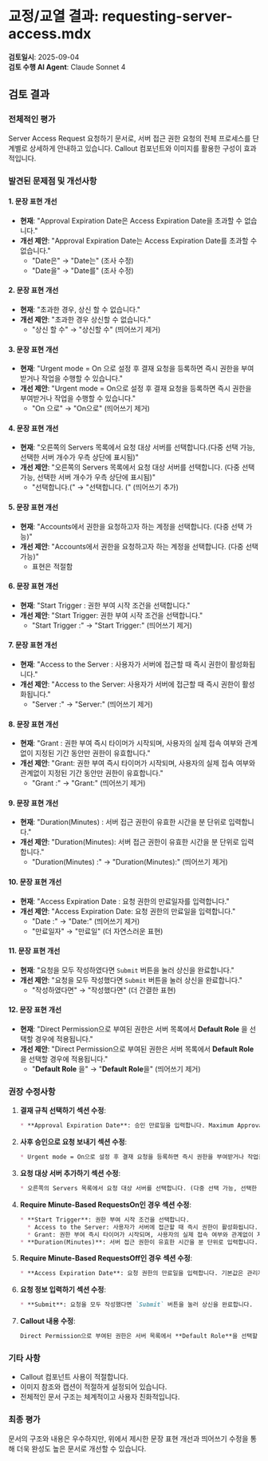 # 교정/교열 결과: requesting-server-access.mdx

**검토일시**: 2025-09-04  
**검토 수행 AI Agent**: Claude Sonnet 4

## 검토 결과

### 전체적인 평가
Server Access Request 요청하기 문서로, 서버 접근 권한 요청의 전체 프로세스를 단계별로 상세하게 안내하고 있습니다. Callout 컴포넌트와 이미지를 활용한 구성이 효과적입니다.

### 발견된 문제점 및 개선사항

#### 1. 문장 표현 개선
- **현재**: "Approval Expiration Date은 Access Expiration Date을 초과할 수 없습니다."
- **개선 제안**: "Approval Expiration Date는 Access Expiration Date를 초과할 수 없습니다."
  - "Date은" → "Date는" (조사 수정)
  - "Date을" → "Date를" (조사 수정)

#### 2. 문장 표현 개선
- **현재**: "초과한 경우, 상신 할 수 없습니다."
- **개선 제안**: "초과한 경우 상신할 수 없습니다."
  - "상신 할 수" → "상신할 수" (띄어쓰기 제거)

#### 3. 문장 표현 개선
- **현재**: "Urgent mode = On 으로 설정 후 결재 요청을 등록하면 즉시 권한을 부여받거나 작업을 수행할 수 있습니다."
- **개선 제안**: "Urgent mode = On으로 설정 후 결재 요청을 등록하면 즉시 권한을 부여받거나 작업을 수행할 수 있습니다."
  - "On 으로" → "On으로" (띄어쓰기 제거)

#### 4. 문장 표현 개선
- **현재**: "오른쪽의 Servers 목록에서 요청 대상 서버를 선택합니다.(다중 선택 가능, 선택한 서버 개수가 우측 상단에 표시됨)"
- **개선 제안**: "오른쪽의 Servers 목록에서 요청 대상 서버를 선택합니다. (다중 선택 가능, 선택한 서버 개수가 우측 상단에 표시됨)"
  - "선택합니다.(" → "선택합니다. (" (띄어쓰기 추가)

#### 5. 문장 표현 개선
- **현재**: "Accounts에서 권한을 요청하고자 하는 계정을 선택합니다. (다중 선택 가능)"
- **개선 제안**: "Accounts에서 권한을 요청하고자 하는 계정을 선택합니다. (다중 선택 가능)"
  - 표현은 적절함

#### 6. 문장 표현 개선
- **현재**: "Start Trigger : 권한 부여 시작 조건을 선택합니다."
- **개선 제안**: "Start Trigger: 권한 부여 시작 조건을 선택합니다."
  - "Start Trigger :" → "Start Trigger:" (띄어쓰기 제거)

#### 7. 문장 표현 개선
- **현재**: "Access to the Server : 사용자가 서버에 접근할 때 즉시 권한이 활성화됩니다."
- **개선 제안**: "Access to the Server: 사용자가 서버에 접근할 때 즉시 권한이 활성화됩니다."
  - "Server :" → "Server:" (띄어쓰기 제거)

#### 8. 문장 표현 개선
- **현재**: "Grant : 권한 부여 즉시 타이머가 시작되며, 사용자의 실제 접속 여부와 관계없이 지정된 기간 동안만 권한이 유효합니다."
- **개선 제안**: "Grant: 권한 부여 즉시 타이머가 시작되며, 사용자의 실제 접속 여부와 관계없이 지정된 기간 동안만 권한이 유효합니다."
  - "Grant :" → "Grant:" (띄어쓰기 제거)

#### 9. 문장 표현 개선
- **현재**: "Duration(Minutes) : 서버 접근 권한이 유효한 시간을 분 단위로 입력합니다."
- **개선 제안**: "Duration(Minutes): 서버 접근 권한이 유효한 시간을 분 단위로 입력합니다."
  - "Duration(Minutes) :" → "Duration(Minutes):" (띄어쓰기 제거)

#### 10. 문장 표현 개선
- **현재**: "Access Expiration Date : 요청 권한의 만료일자를 입력합니다."
- **개선 제안**: "Access Expiration Date: 요청 권한의 만료일을 입력합니다."
  - "Date :" → "Date:" (띄어쓰기 제거)
  - "만료일자" → "만료일" (더 자연스러운 표현)

#### 11. 문장 표현 개선
- **현재**: "요청을 모두 작성하였다면 `Submit` 버튼을 눌러 상신을 완료합니다."
- **개선 제안**: "요청을 모두 작성했다면 `Submit` 버튼을 눌러 상신을 완료합니다."
  - "작성하였다면" → "작성했다면" (더 간결한 표현)

#### 12. 문장 표현 개선
- **현재**: "Direct Permission으로 부여된 권한은 서버 목록에서 **Default Role** 을 선택할 경우에 적용됩니다."
- **개선 제안**: "Direct Permission으로 부여된 권한은 서버 목록에서 **Default Role**을 선택할 경우에 적용됩니다."
  - "**Default Role** 을" → "**Default Role**을" (띄어쓰기 제거)

### 권장 수정사항

1. **결재 규칙 선택하기 섹션 수정**:
   ```markdown
   * **Approval Expiration Date**: 승인 만료일을 입력합니다. Maximum Approval Duration을 통해 최대값을 설정할 수 있습니다. Approval Expiration Date는 Access Expiration Date를 초과할 수 없습니다. 초과한 경우 상신할 수 없습니다. Maximum Approval Duration > Maximum Access Duration인 경우, Maximum Approval Duration의 값이 Maximum Access Duration의 값과 동일하게 적용됩니다. 예) Maximum Approval Duration은 14일이고 Maximum Access Duration은 5일인 경우, Maximum Approval Duration의 값도 5일로 적용됩니다.
   ```

2. **사후 승인으로 요청 보내기 섹션 수정**:
   ```markdown
   * Urgent mode = On으로 설정 후 결재 요청을 등록하면 즉시 권한을 부여받거나 작업을 수행할 수 있습니다.
   ```

3. **요청 대상 서버 추가하기 섹션 수정**:
   ```markdown
   * 오른쪽의 Servers 목록에서 요청 대상 서버를 선택합니다. (다중 선택 가능, 선택한 서버 개수가 우측 상단에 표시됨)
   ```

4. **Require Minute-Based RequestsOn인 경우 섹션 수정**:
   ```markdown
   * **Start Trigger**: 권한 부여 시작 조건을 선택합니다.
     * Access to the Server: 사용자가 서버에 접근할 때 즉시 권한이 활성화됩니다. 서버 세션 유지 여부와 상관없이, 활성화 시점부터 지정된 기간 동안 서버 접속이 가능합니다.
     * Grant: 권한 부여 즉시 타이머가 시작되며, 사용자의 실제 접속 여부와 관계없이 지정된 기간 동안만 권한이 유효합니다.
   * **Duration(Minutes)**: 서버 접근 권한이 유효한 시간을 분 단위로 입력합니다. 1분부터 최대 허용 시간까지 설정할 수 있으며, 지정된 시간이 경과하면 자동으로 접근 권한이 만료됩니다.
   ```

5. **Require Minute-Based RequestsOff인 경우 섹션 수정**:
   ```markdown
   * **Access Expiration Date**: 요청 권한의 만료일을 입력합니다. 기본값은 관리자 페이지에서 SAC configurations > Server Access Request Default Settings의 Maximum Access Duration 값을 따릅니다.
   ```

6. **요청 정보 입력하기 섹션 수정**:
   ```markdown
   * **Submit**: 요청을 모두 작성했다면 `Submit` 버튼을 눌러 상신을 완료합니다.
   ```

7. **Callout 내용 수정**:
   ```markdown
   Direct Permission으로 부여된 권한은 서버 목록에서 **Default Role**을 선택할 경우에 적용됩니다. 접근 권한 정책은 Server Access Request 신청 시점에 설정된 기본 서버 접근 정책을 적용받습니다.
   ```

### 기타 사항
- Callout 컴포넌트 사용이 적절합니다.
- 이미지 참조와 캡션이 적절하게 설정되어 있습니다.
- 전체적인 문서 구조는 체계적이고 사용자 친화적입니다.

### 최종 평가
문서의 구조와 내용은 우수하지만, 위에서 제시한 문장 표현 개선과 띄어쓰기 수정을 통해 더욱 완성도 높은 문서로 개선할 수 있습니다.
